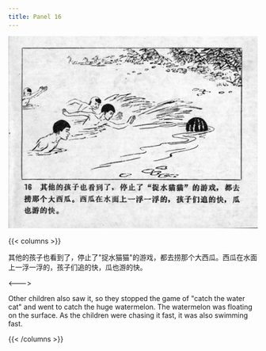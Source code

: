 ```yaml
---
title: Panel 16
---
```


![niqiu page](./../../images/niqiu/seifert0397_nqkg_0020_016.jpg)

{{< columns >}}

其他的孩子也看到了，停止了"捉水猫猫"的游戏，都去捞那个大西瓜。西瓜在水面上一浮一浮的，孩子们追的快，瓜也游的快。

<--->

Other children also saw it, so they stopped the game of "catch the water cat" and went to catch the huge watermelon. The watermelon was floating on the surface. As the children were chasing it fast, it was also swimming fast.

{{< /columns >}}